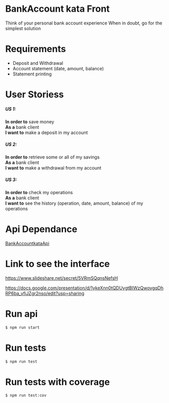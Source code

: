 # BankAccount kata Front
Think of your personal bank account experience When in doubt, go for the simplest solution

# Requirements
- Deposit and Withdrawal
- Account statement (date, amount, balance)
- Statement printing
 
# User Storiess
##### US 1:
**In order to** save money  
**As a** bank client  
**I want to** make a deposit in my account  
 
##### US 2: 
**In order to** retrieve some or all of my savings  
**As a** bank client  
**I want to** make a withdrawal from my account  
 
##### US 3: 
**In order to** check my operations  
**As a** bank client  
**I want to** see the history (operation, date, amount, balance)  of my operations  


# Api Dependance

[BankAccountkataApi](https://github.com/emilindadie/BankAccountKataApi)

# Link to see the interface
https://www.slideshare.net/secret/5VRmSQqnsNefsH

https://docs.google.com/presentation/d/1ykeXnn0tQDUygtBIWzQwovgqDhRP6ba_yfiJZgr2nso/edit?usp=sharing

# Run api
```sh
$ npm run start
```

# Run tests
```sh
$ npm run test  
```

# Run tests with coverage
```sh
$ npm run test:cov 